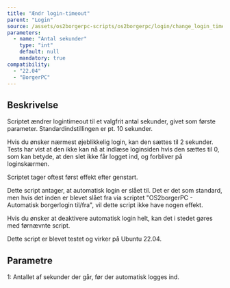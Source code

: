 ```yaml
---
title: "Ændr login-timeout"
parent: "Login"
source: /assets/os2borgerpc-scripts/os2borgerpc/login/change_login_timeout.sh
parameters:
  - name: "Antal sekunder"
    type: "int"
    default: null
    mandatory: true
compatibility:  
  - "22.04"
  - "BorgerPC"
---
```


## Beskrivelse
Scriptet ændrer logintimeout til et valgfrit antal sekunder, givet som første parameter.
Standardindstillingen er pt. 10 sekunder.

Hvis du ønsker nærmest øjeblikkelig login, kan den sættes til 2 sekunder. Tests har vist at den ikke kan nå at indlæse loginsiden hvis den sættes til 0, som kan betyde, at den slet ikke får logget ind, og forbliver på loginskærmen.

Scriptet tager oftest først effekt efter genstart.

Dette script antager, at automatisk login er slået til. Det er det som standard, men hvis det inden er blevet slået fra via scriptet "OS2borgerPC - Automatisk borgerlogin til/fra", vil dette script ikke have nogen effekt.

Hvis du ønsker at deaktivere automatisk login helt, kan det i stedet gøres med førnævnte script.

Dette script er blevet testet og virker på Ubuntu 22.04.

## Parametre
1: Antallet af sekunder der går, før der automatisk logges ind.



